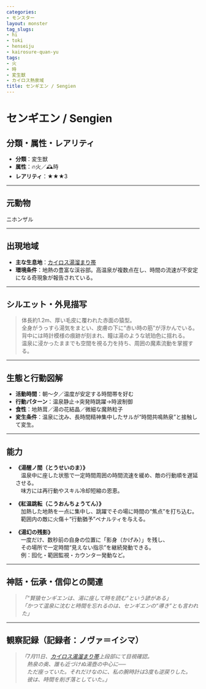 ```yaml
---
categories:
- モンスター
layout: monster
tag_slugs:
- hi
- toki
- henseiju
- kairosure-quan-yu
tags:
- 火
- 時
- 変生獣
- カイロス熱泉域
title: センギエン / Sengien
---
```


# センギエン / Sengien

## 分類・属性・レアリティ

* **分類**：変生獣  
* **属性**：🔥火／🕰時  
* **レアリティ**：★★★3

---

## 元動物

ニホンザル

---

## 出現地域

* **主な生息地**：[カイロス湯溜まり帯](../place/kairos_thermal.md)  
* **環境条件**：地熱の豊富な渓谷部。高温泉が複数点在し、時間の流速が不安定になる奇現象が報告されている。

---

## シルエット・外見描写

> 体長約1.2m、厚い毛皮に覆われた赤面の猿型。  
> 全身がうっすら湯気をまとい、皮膚の下に“赤い時の筋”が浮かんでいる。  
> 背中には時計模様の痕跡が刻まれ、瞳は湯のような琥珀色に揺れる。  
> 温泉に浸かったままでも空間を視る力を持ち、周囲の魔素流動を掌握する。

---

## 生態と行動図解

* **活動時間**：朝～夕／温度が安定する時間帯を好む  
* **行動パターン**：温泉静止→突発時跳躍→時波制御  
* **食性**：地熱茸／湯の花結晶／微細な魔熱粒子  
* **変生条件**：温泉に沈み、長時間精神集中したサルが“時間共鳴熱泉”と接触して変生。

---

## 能力

* **《湯醒ノ間（とうせいのま）》**  
　温泉中に座した状態で一定時間周囲の時間流速を緩め、敵の行動順を遅延させる。  
　味方には再行動やスキル冷却短縮の恩恵。

* **《紅温跳転（こうおんちょうてん）》**  
　加熱した地熱を一点に集中し、跳躍でその場に時間の“焦点”を打ち込む。  
　範囲内の敵に火傷＋“行動猶予”ペナルティを与える。

* **《湯幻の残影》**  
　一度だけ、数秒前の自身の位置に「影身（かげみ）」を残し、  
　その場所で一定時間“見えない指示”を継続発動できる。  
　例：囮化・範囲監視・カウンター発動など。

---

## 神話・伝承・信仰との関連

> *「“賢猿センギエンは、湯に座して時を読む”という諺がある」*  
> *「かつて温泉に沈むと時間を忘れるのは、センギエンの“導き”とも言われた」*

---

## 観察記録（記録者：ノヴァ＝イシマ）

> *「7月11日、[カイロス湯溜まり帯](../place/kairos_thermal.md)上段部にて目視確認。  
　熱泉の奥、誰も近づけぬ湯壺の中心に──  
　ただ座っていた。それだけなのに、私の腕時計は3度も逆戻りした。  
　彼は、時間を削ぎ落としていた。」*